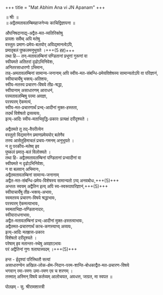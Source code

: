 +++
title = "Mat Abhim Ana vi JN Apanam"
+++

॥ श्रीः ॥  
॥ अद्वैतमतावलम्बिमहाजनेभ्यः काचिद्विज्ञापना ॥

औपनिषदानाद्य्-अद्वैत-मत-व्यतिरिक्तेषु  
प्रायशः सर्वेष्व् अपि मतेषु  
वस्तुतः प्रमाण-प्रमेय-बलयोर् अविद्यमानत्वेऽपि,  
प्रमातृबलं पुष्कलमनुभूयते ।+++(5 हह)+++  
तथा हि-- तन्-मतावलम्बिनां पण्डितानां प्रभूणां गुरूणां वा  
स्वीयमते अतितरां दृढोऽभिनिवेशः,  
अनितरसाधारणो ऽभिमानः,  
तन्र्-अमतावलम्बिनां सामान्य-जनानाम् अपि स्वीय-मत-संबन्धि-प्रमेयविशेषस्य सामान्यतोऽपि वा परिज्ञानं,  
स्वीयाचार्येषु भक्त्य्-अतिशयः,  
स्वीय-मतस्य प्रचारण-विषये तीव्र-श्रद्धा,  
स्वीयानाम् असाधारणम् आराधनं,  
परमतावलम्बिषु परमा अवज्ञा,  
परस्परम् ऐकमत्यं,  
स्वीय-मत-प्रचारणार्थं प्रभ्व्-आदीनां मुक्त-हस्तता,  
तदर्थं विशेषतो द्रव्यव्ययः,  
इत्य्-आदिः स्वीय-मताभिवृद्धि-प्रकारः प्रत्यक्षं दरीदृश्यते ।

अद्वैतमते तु तद्-वैपरीत्येन  
वस्तुतो विद्यमानेन प्रमाणप्रमेययोर् बलेनैव  
तस्य आसेतुहिमाचलं प्रचय-गमनम् अनुभूयते ।  
न तु परकीय-मतेष्व् इव  
पुष्कलं प्रमातृ-बलं विलोक्यते ।  
तथा हि- अद्वैतमतावलम्बिनां पण्डितानां प्रभ्वादीनां वा  
स्वीयमते न दृढोऽभिनिवेशः,  
न वा बलवान् अभिमानः,  
अद्वैतमतावलम्बिनां सामान्य-जनानाम्  
अद्वैत-मत-संबन्धि-प्रमेय-विशेषस्य सामान्यतो ऽप्य् अनवबोधः,+++(5)+++  
अन्ततः स्वयम् अद्वैतिन इत्य् अपि स्व-स्वरूपापरिज्ञानं,+++(5)+++  
स्वीयाचार्येषु तीव्र-भक्त्य्-अभावः,  
स्वमतस्य प्रचारण-विषये श्रद्धाभावः,  
परस्परम् ऐकमत्याभावः,  
स्वमताभिज्ञ-पण्डितानादरः,  
स्वीयाराधनाभावः,  
अद्वैत-मतावलम्बिनां प्रभ्व्-आदीनां मुक्त-हस्तत्वाभावः,  
अद्वैतमत-प्रचारणार्थं काच-कणस्याप्य् अव्ययः,  
इत्य्-आदिः मतह्रास-प्रकारः  
विशेषतो दरीदृश्यते ।  
परेषाम् इव मतान्तर-स्थेषु अवज्ञाऽभावः  
परं अद्वैतिनां गुणः श्लाघास्पदम् ।+++(5)+++

हन्त - ईदृश्यां परिस्थितौ सत्यां  
असाधारण्येन अखिल-लोक-क्षेम-निदान-परम-शान्ति-बोधकाद्वैत-मत-प्रचारण-विषये  
भगवान् रमा-रमणः उमा-रमण एव च शरणम् ।  
तस्मात् अस्मिन् विषये कर्तव्यम् आलोचयत, अवधत्त, जाग्रत, मा स्वपत ॥ 

पोलहम् - सु. श्रीरामशास्त्री